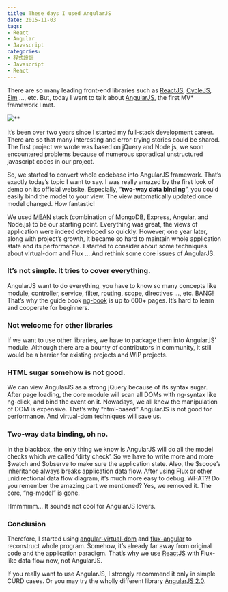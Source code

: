 ```yaml
---
title: These days I used AngularJS
date: 2015-11-03
tags:
- React
- Angular
- Javascript
categories:
- 程式設計
- Javascript
- React
---
```


There are so many leading front-end libraries such as [ReactJS](https://facebook.github.io/react/), [CycleJS](http://cycle.js.org/), [Elm](http://elm-lang.org/) …, etc. But, today I want to talk about [AngularJS](https://angularjs.org/), the first MV* framework I met.

<!-- more -->

![](https://medium2.global.ssl.fastly.net/max/2400/1*W1lQdBP_BKy8jz8jtW054w.jpeg)**

It’s been over two years since I started my full-stack development career. There are so that many interesting and error-trying stories could be shared. The first project we wrote was based on jQuery and Node.js, we soon encountered problems because of numerous sporadical unstructured javascript codes in our project.

So, we started to convert whole codebase into AngularJS framework. That’s exactly today’s topic I want to say. I was really amazed by the first look of demo on its official website. Especially, “**two-way data binding**”, you could easily bind the model to your view. The view automatically updated once model changed. How fantastic!

We used [MEAN](http://mean.io/#!/) stack (combination of MongoDB, Express, Angular, and Node.js) to be our starting point. Everything was great, the views of application were indeed developed so quickly. However, one year later, along with project’s growth, it became so hard to maintain whole application state and its performance. I started to consider about some techniques about virtual-dom and Flux … And rethink some core issues of AngularJS.

### It’s not simple. It tries to cover everything.

AngularJS want to do everything, you have to know so many concepts like module, controller, service, filter, routing, scope, directives …, etc. BANG! That’s why the guide book [ng-book](https://www.ng-book.com/) is up to 600+ pages. It’s hard to learn and cooperate for beginners.

### Not welcome for other libraries

If we want to use other libraries, we have to package them into AngularJS’ module. Although there are a bounty of contributors in community, it still would be a barrier for existing projects and WIP projects.

### HTML sugar somehow is not good.

We can view AngularJS as a strong jQuery because of its syntax sugar. After page loading, the core module will scan all DOMs with ng-syntax like ng-click, and bind the event on it. Nowadays, we all knew the manipulation of DOM is expensive. That’s why “html-based” AngularJS is not good for performance. And virtual-dom techniques will save us.

### **Two-way data binding, oh no.**

In the blackbox, the only thing we know is AngularJS will do all the model checks which we called ‘dirty check’. So we have to write more and more $watch and $observe to make sure the application state. Also, the $scope’s inheritance always breaks application data flow. After using Flux or other unidirectional data flow diagram, it’s much more easy to debug. WHAT?! Do you remember the amazing part we mentioned? Yes, we removed it. The core, “ng-model” is gone.

Hmmmmm… It sounds not cool for AngularJS lovers.

### Conclusion

Therefore, I started using [angular-virtual-dom](https://github.com/teropa/angular-virtual-dom) and [flux-angular](https://github.com/christianalfoni/flux-angular) to reconstruct whole program. Somehow, it’s already far away from original code and the application paradigm. That’s why we use [ReactJS](https://facebook.github.io/react/) with Flux-like data flow now, not AngularJS.

If you really want to use AngularJS, I strongly recommend it only in simple CURD cases. Or you may try the wholly different library [AngularJS 2.0](https://angular.io/).
